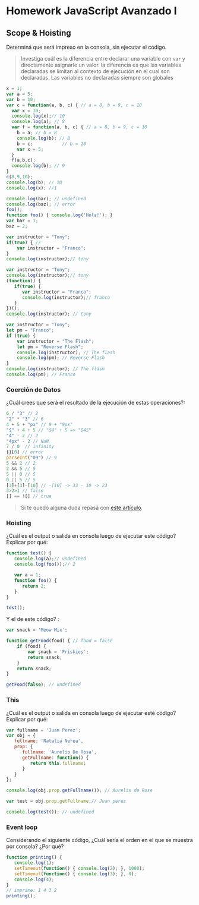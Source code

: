 
# Homework JavaScript Avanzado I

## Scope & Hoisting

Determiná que será impreso en la consola, sin ejecutar el código.

> Investiga cuál es la diferencia entre declarar una variable con `var` y directamente asignarle un valor. la diferencia es que las variables declaradas se limitan al contexto de ejecución en el cual son declaradas. Las variables no declaradas siempre son globales

```javascript
x = 1;
var a = 5;
var b = 10;
var c = function(a, b, c) { // a = 8, b = 9, c = 10
  var x = 10;
  console.log(x);// 10
  console.log(a); // 8
  var f = function(a, b, c) { // a = 8, b = 9, c = 10
    b = a; // b = 8
    console.log(b); // 8
    b = c;           // b = 10
    var x = 5;
  }
  f(a,b,c); 
  console.log(b); // 9
}
c(8,9,10);
console.log(b); // 10
console.log(x); //1
```

```javascript
console.log(bar); // undefined
console.log(baz); // error 
foo();
function foo() { console.log('Hola!'); }
var bar = 1;
baz = 2;
```

```javascript
var instructor = "Tony";
if(true) { // 
    var instructor = "Franco";
}
console.log(instructor);// tony 
```

```javascript
var instructor = "Tony";
console.log(instructor);// tony 
(function() {
   if(true) {
      var instructor = "Franco";
      console.log(instructor);// franco
   }
})();
console.log(instructor); // tony 
```

```javascript
var instructor = "Tony";
let pm = "Franco";
if (true) {
    var instructor = "The Flash";
    let pm = "Reverse Flash";
    console.log(instructor); // The flash
    console.log(pm); // Reverse Flash
}
console.log(instructor); // The flash
console.log(pm); // Franco
```
### Coerción de Datos

¿Cuál crees que será el resultado de la ejecución de estas operaciones?:

```javascript
6 / "3" // 2
"2" * "3" // 6
4 + 5 + "px" // 9 + "9px"
"$" + 4 + 5 // "$4" + 5 => "$45"
"4" - 2 // 2
"4px" - 2 // NaN
7 / 0  // infinity
{}[0] // error 
parseInt("09") // 9
5 && 2 // 2
2 && 5 // 5
5 || 0 // 5
0 || 5 // 5
[3]+[3]-[10] // -[10] -> 33 - 10 -> 23
3>2>1 // false
[] == ![] // true 
```

> Si te quedó alguna duda repasá con [este artículo](http://javascript.info/tutorial/object-conversion).


### Hoisting

¿Cuál es el output o salida en consola luego de ejecutar este código? Explicar por qué:

```javascript
function test() {
   console.log(a);// undefined
   console.log(foo());// 2

   var a = 1;
   function foo() {
      return 2;
   }
}

test();
```

Y el de este código? :

```javascript
var snack = 'Meow Mix';

function getFood(food) { // food = false
    if (food) {
        var snack = 'Friskies';
        return snack;
    }
    return snack;
}

getFood(false); // undefined
```


### This

¿Cuál es el output o salida en consola luego de ejecutar esté código? Explicar por qué:

```javascript
var fullname = 'Juan Perez';
var obj = {
   fullname: 'Natalia Nerea',
   prop: {
      fullname: 'Aurelio De Rosa',
      getFullname: function() {
         return this.fullname;
      }
   }
};

console.log(obj.prop.getFullname()); // Aurelio de Rosa

var test = obj.prop.getFullname;// Juan perez

console.log(test()); // undefined
```

### Event loop

Considerando el siguiente código, ¿Cuál sería el orden en el que se muestra por consola? ¿Por qué?

```javascript
function printing() {
   console.log(1);
   setTimeout(function() { console.log(2); }, 1000);
   setTimeout(function() { console.log(3); }, 0);
   console.log(4);
}
// imprime: 1 4 3 2 
printing();
```
